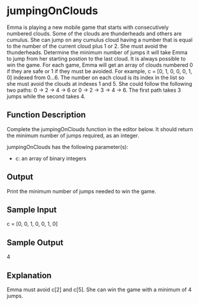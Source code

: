 # jumpingOnClouds
Emma is playing a new mobile game that starts with consecutively numbered clouds. Some of the clouds are thunderheads and others are cumulus. She can jump on any cumulus cloud having a number that is equal to the number of the current cloud plus 1 or 2. She must avoid the thunderheads. Determine the minimum number of jumps it will take Emma to jump from her starting postion to the last cloud. It is always possible to win the game. For each game, Emma will get an array of clouds numbered 0 if they are safe or 1 if they must be avoided. For example, c = [0, 1, 0, 0, 0, 1, 0] indexed from 0...6. The number on each cloud is its index in the list so she must avoid the clouds at indexes 1 and 5. She could follow the following two paths: 0 -> 2 -> 4 -> 6 or 0 -> 2 -> 3 -> 4 -> 6. The first path takes 3 jumps while the second takes 4.

## Function Description
Complete the jumpingOnClouds function in the editor below. It should return the minimum number of jumps required, as an integer.

jumpingOnClouds has the following parameter(s):
- c: an array of binary integers

## Output
Print the minimum number of jumps needed to win the game.

## Sample Input
c = [0, 0, 1, 0, 0, 1, 0]

## Sample Output
4

## Explanation
Emma must avoid c[2] and c[5]. She can win the game with a minimum of 4 jumps.
